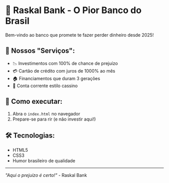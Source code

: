 # 💸 Raskal Bank - O Pior Banco do Brasil

Bem-vindo ao banco que promete te fazer perder dinheiro desde 2025! 

## 🎯 Nossos "Serviços":
- 📉 Investimentos com 100% de chance de prejuízo
- 💳 Cartão de crédito com juros de 1000% ao mês  
- 🏠 Financiamentos que duram 3 gerações
- 🎰 Conta corrente estilo cassino

## 🚀 Como executar:
1. Abra o `index.html` no navegador
2. Prepare-se para rir (e não investir aqui!)

## 🛠️ Tecnologias:
- HTML5
- CSS3 
- Humor brasileiro de qualidade

---
*"Aqui o prejuízo é certo!"* - Raskal Bank

